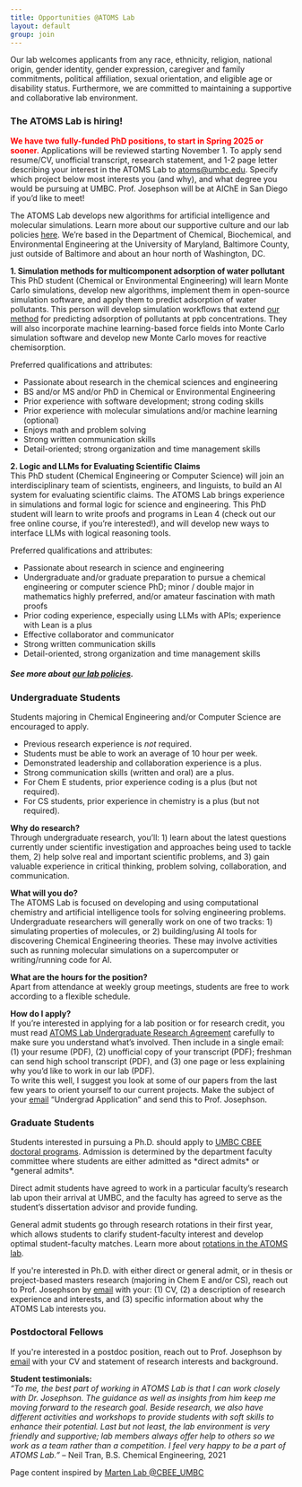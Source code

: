 ```yaml
---
title: Opportunities @ATOMS Lab
layout: default
group: join
---
```


<div class="container hyperlink-wrapper">
<div class="row">
<div class="col">

Our lab welcomes applicants from any race, ethnicity, religion, national origin, gender identity, gender expression, caregiver and family commitments, political affiliation, sexual orientation, and eligible age or disability status. Furthermore, we are committed to maintaining a supportive and collaborative lab environment.

<h3>The ATOMS Lab is hiring!</h3>

<span style="color: red; font-weight: bold;">We have two fully-funded PhD positions, to start in Spring 2025 or sooner.</span> Applications will be reviewed starting November 1. To apply send resume/CV, unofficial transcript, research statement, and 1-2 page letter describing your interest in the ATOMS Lab to <a href="mailto:tjo@umbc.edu">atoms@umbc.edu</a>. Specify which project below most interests you (and why), and what degree you would be pursuing at UMBC. Prof. Josephson will be at AIChE in San Diego if you’d like to meet! 

The ATOMS Lab develops new algorithms for artificial intelligence and molecular simulations. Learn more about our supportive culture and our lab policies <a target="_blank" href="/static/docs/ATOMS_Lab_Policies.pdf"> here</a>. We’re based in the Department of Chemical, Biochemical, and Environmental Engineering at the University of Maryland, Baltimore County, just outside of Baltimore and about an hour north of Washington, DC. 

**1.	Simulation methods for multicomponent adsorption of water pollutant** <br>
This PhD student (Chemical or Environmental Engineering) will learn Monte Carlo simulations, develop new algorithms, implement them in open-source simulation software, and apply them to predict adsorption of water pollutants. This person will develop simulation workflows that extend <a target="_blank" href="https://doi.org/10.1021/acs.jctc.4c00236">our method</a> for predicting adsorption of pollutants at ppb concentrations. They will also incorporate machine learning-based force fields into Monte Carlo simulation software and develop new Monte Carlo moves for reactive chemisorption.

Preferred qualifications and attributes: 
- Passionate about research in the chemical sciences and engineering
- BS and/or MS and/or PhD in Chemical or Environmental Engineering
- Prior experience with software development; strong coding skills
- Prior experience with molecular simulations and/or machine learning (optional)
- Enjoys math and problem solving
- Strong written communication skills
- Detail-oriented; strong organization and time management skills


**2.	Logic and LLMs for Evaluating Scientific Claims** <br>
This PhD student (Chemical Engineering or Computer Science) will join an interdisciplinary team of scientists, engineers, and linguists, to build an AI system for evaluating scientific claims. The ATOMS Lab brings experience in simulations and formal logic for science and engineering. This PhD student will learn to write proofs and programs in Lean 4 (check out our free online course, if you’re interested!), and will develop new ways to interface LLMs with logical reasoning tools. 

Preferred qualifications and attributes:
- Passionate about research in science and engineering
- Undergraduate and/or graduate preparation to pursue a chemical engineering or computer science PhD; minor / double major in mathematics highly preferred, and/or amateur fascination with math proofs 
- Prior coding experience, especially using LLMs with APIs; experience with Lean is a plus
- Effective collaborator and communicator
- Strong written communication skills
- Detail-oriented, strong organization and time management skills


##### See more about <a target="_blank" href="/static/docs/ATOMS_Lab_Policies.pdf"> our lab policies</a>.

<h3>Undergraduate Students</h3>
Students majoring in Chemical Engineering and/or Computer Science are encouraged to apply.

- Previous research experience is *not* required.
- Students must be able to work an average of 10 hour per week.
- Demonstrated leadership and collaboration experience is a plus.
- Strong communication skills (written and oral) are a plus.
- For Chem E students, prior experience coding is a plus (but not required).
- For CS students, prior experience in chemistry is a plus (but not required). 

**Why do research?** <br>
Through undergraduate research, you’ll: 1) learn about the latest questions currently under scientific investigation and approaches being used to tackle them, 2) help solve real and important scientific problems, and 3) gain valuable experience in critical thinking, problem solving, collaboration, and communication.

**What will you do?** <br>
The ATOMS Lab is focused on developing and using computational chemistry and artificial intelligence tools for solving engineering problems. Undergraduate researchers will generally work on one of two tracks: 1) simulating properties of molecules, or 2) building/using AI tools for discovering Chemical Engineering theories. These may involve activities such as running molecular simulations on a supercomputer or writing/running code for AI.

**What are the hours for the position?** <br>
Apart from attendance at weekly group meetings, students are free to work according to a flexible schedule. 

**How do I apply?** <br>
If you’re interested in applying for a lab position or for research credit, you must read <a target="_blank" href="/static/docs/ATOMS Lab_student_expectations.pdf">ATOMS Lab Undergraduate Research Agreement</a> carefully to make sure you understand what’s involved. Then include in a single email: (1) your resume (PDF), (2) unofficial copy of your transcript (PDF); freshman can send high school transcript (PDF), and (3) one page or less explaining why you’d like to work in our lab (PDF). <br>
To write this well, I suggest you look at some of our papers from the last few years to orient yourself to our current projects. Make the subject of your <a href="mailto:tjo@umbc.edu">email</a> “Undergrad Application” and send this to Prof. Josephson. 


<h3>Graduate Students</h3>
Students interested in pursuing a Ph.D. should apply to <a target="_blank" href="https://cbee.umbc.edu/academics/prospective-graduate-students/">UMBC CBEE doctoral programs</a>. Admission is determined by the department faculty committee where students are either admitted as *direct admits* or *general admits*.

Direct admit students have agreed to work in a particular faculty’s research lab upon their arrival at UMBC, and the faculty has agreed to serve as the student’s dissertation advisor and provide funding. 

General admit students go through research rotations in their first year, which allows students to clarify student-faculty interest and develop optimal student-faculty matches. Learn more about <a target="_blank" href="/static/docs/ATOMS_Lab_Rotation_Plan.pdf">rotations in the ATOMS lab</a>.

If you're interested in Ph.D. with either direct or general admit, or in thesis or project-based masters research (majoring in Chem E and/or CS), reach out to Prof. Josephson by <a href="mailto:tjo@umbc.edu">email</a> with your:  (1) CV, (2) a description of research experience and interests, and (3) specific information about why the ATOMS Lab interests you.
<br>

<h3>Postdoctoral Fellows</h3>
If you're interested in a postdoc position, reach out to Prof. Josephson by <a href="mailto:tjo@umbc.edu">email</a> with your CV and statement of research interests and background.
<br>

**Student testimonials:** <br>
*“To me, the best part of working in ATOMS Lab is that I can work closely with Dr. Josephson. The guidance as well as insights from him keep me moving forward to the research goal. Beside research, we also have different activities and workshops to provide students with soft skills to enhance their potential. Last but not least, the lab environment is very friendly and supportive; lab members always offer help to others so we work as a team rather than a competition. I feel very happy to be a part of ATOMS Lab.”* – Neil Tran, B.S. Chemical Engineering, 2021

Page content inspired by <a target="_blank" href="https://martenlab.umbc.edu/opportunities/"> Marten Lab @CBEE_UMBC</a>

</div>
</div>
</div>